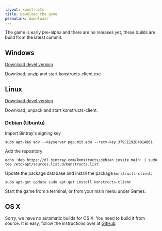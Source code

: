 ```yaml
---
layout: konstructs
title: Download the game
permalink: download/
---
```


The game is early pre-alpha and there are no releases yet, these 
builds are build from the latest commit.

## Windows

[Download devel version](https://bintray.com/artifact/download/konstructs/windows/konstructs-client.zip)

Download, unzip and start konstructs-client.exe

## Linux

[Download devel version](https://bintray.com/artifact/download/konstructs/linux/konstructs-client.tar.bz2)

Download, unpack and start konstructs-client.

### Debian (Ubuntu)

Import Bintray's signing key
```
sudo apt-key adv --keyserver pgp.mit.edu --recv-key 379CE192D401AB61
```

Add the repository
```
echo 'deb https://dl.bintray.com/konstructs/debian jessie main' | sudo tee /etc/apt/sources.list.d/konstructs.list
```

Update the package database and install the package `konstructs-client`:

`
sudo apt-get update
sudo apt-get install konstructs-client
`

Start the game from a terminal, or from your main menu under Games.

## OS X

Sorry, we have no automatic builds for OS X. You need to build it from source.
It is easy, follow the instructions over at [GitHub](https://github.com/konstructs/client/blob/master/BUILD.md).
